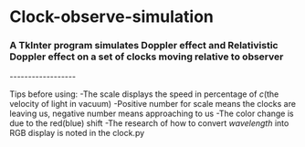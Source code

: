 Clock-observe-simulation
==================
<h3>A TkInter program simulates Doppler effect and Relativistic Doppler effect on a set of clocks moving relative to observer</h3>
------------------

Tips before using:
  -The scale displays the speed in percentage of <i>c</i>(the velocity of light in vacuum)
  -Positive number for scale means the clocks are leaving us, negative number means approaching to us
  -The color change is due to the red(blue) shift
  -The research of how to convert <i>wavelength</i> into RGB display is noted in the clock.py 